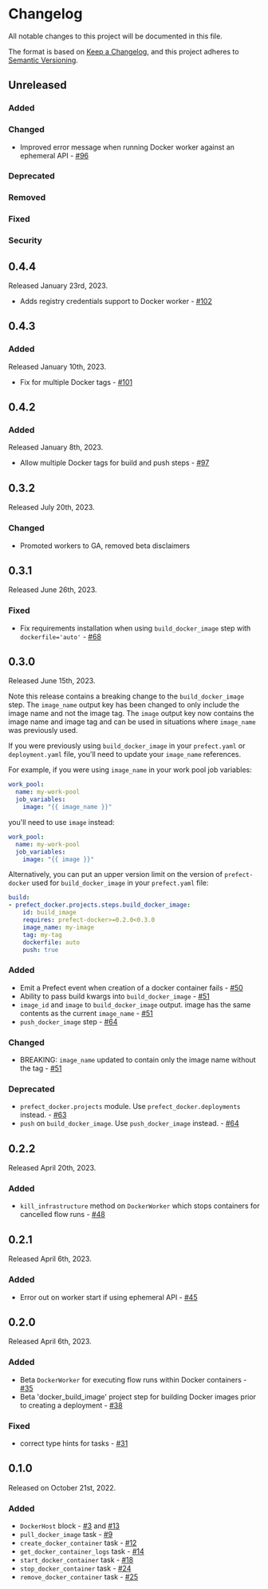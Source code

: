 # Changelog

All notable changes to this project will be documented in this file.

The format is based on [Keep a Changelog](https://keepachangelog.com/en/1.0.0/),
and this project adheres to [Semantic Versioning](https://semver.org/spec/v2.0.0.html).

## Unreleased

### Added

### Changed

- Improved error message when running Docker worker against an ephemeral API - [#96](https://github.com/PrefectHQ/prefect-docker/pull/96)

### Deprecated

### Removed

### Fixed

### Security

## 0.4.4

Released January 23rd, 2023.

- Adds registry credentials support to Docker worker - [#102](https://github.com/PrefectHQ/prefect-docker/pull/102)

## 0.4.3

### Added

Released January 10th, 2023.

- Fix for multiple Docker tags - [#101](https://github.com/PrefectHQ/prefect-docker/pull/101)

## 0.4.2

### Added

Released January 8th, 2023.

- Allow multiple Docker tags for build and push steps - [#97](https://github.com/PrefectHQ/prefect-docker/pull/97)

## 0.3.2

Released July 20th, 2023.

### Changed
- Promoted workers to GA, removed beta disclaimers

## 0.3.1

Released June 26th, 2023.

### Fixed

- Fix requirements installation when using `build_docker_image` step with `dockerfile='auto'` - [#68](https://github.com/PrefectHQ/prefect-docker/pull/68)

## 0.3.0

Released June 15th, 2023.

Note this release contains a breaking change to the `build_docker_image` step. The `image_name` output key has been changed to only include the image name and not the image tag. The `image` output key now contains the image name and image tag and can be used in situations where `image_name` was previously used.

If you were previously using `build_docker_image` in your `prefect.yaml` or `deployment.yaml` file, you'll need to update your `image_name` references.

For example, if you were using `image_name` in your work pool job variables:

``` yaml
work_pool:
  name: my-work-pool
  job_variables:
    image: "{{ image_name }}"
```

you'll need to use `image` instead:

```yaml
work_pool:
  name: my-work-pool
  job_variables:
    image: "{{ image }}"
```

Alternatively, you can put an upper version limit on the version of `prefect-docker` used for `build_docker_image` in your `prefect.yaml` file:

```yaml
build:
- prefect_docker.projects.steps.build_docker_image:
    id: build_image
    requires: prefect-docker>=0.2.0<0.3.0
    image_name: my-image
    tag: my-tag
    dockerfile: auto
    push: true
```

### Added

- Emit a Prefect event when creation of a docker container fails - [#50](https://github.com/PrefectHQ/prefect-docker/pull/50)
- Ability to pass build kwargs into `build_docker_image` - [#51](https://github.com/PrefectHQ/prefect-docker/pull/51)
- `image_id` and `image` to `build_docker_image` output. image has the same contents as the current `image_name` - [#51](https://github.com/PrefectHQ/prefect-docker/pull/51)
- `push_docker_image` step - [#64](https://github.com/PrefectHQ/prefect-docker/pull/64)

### Changed

- BREAKING: `image_name` updated to contain only the image name without the tag - [#51](https://github.com/PrefectHQ/prefect-docker/pull/51)

### Deprecated

- `prefect_docker.projects` module. Use `prefect_docker.deployments` instead. - [#63](https://github.com/PrefectHQ/prefect-docker/pull/63)
- `push` on `build_docker_image`. Use `push_docker_image` instead. - [#64](https://github.com/PrefectHQ/prefect-docker/pull/64)


## 0.2.2

Released April 20th, 2023.

### Added

- `kill_infrastructure` method on `DockerWorker` which stops containers for cancelled flow runs  - [#48](https://github.com/PrefectHQ/prefect-docker/pull/48)

## 0.2.1

Released April 6th, 2023.

### Added

- Error out on worker start if using ephemeral API - [#45](https://github.com/PrefectHQ/prefect-docker/pull/35)

## 0.2.0

Released April 6th, 2023.

### Added

- Beta `DockerWorker` for executing flow runs within Docker containers - [#35](https://github.com/PrefectHQ/prefect-docker/pull/35)
- Beta 'docker_build_image' project step for building Docker images prior to creating a deployment - [#38](https://github.com/PrefectHQ/prefect-docker/pull/38)

### Fixed

- correct type hints for tasks - [#31](https://github.com/PrefectHQ/prefect-docker/issues/31)

## 0.1.0

Released on October 21st, 2022.

### Added

- `DockerHost` block - [#3](https://github.com/PrefectHQ/prefect-docker/pull/3) and [#13](https://github.com/PrefectHQ/prefect-docker/pull/13)
- `pull_docker_image` task - [#9](https://github.com/PrefectHQ/prefect-docker/pull/9)
- `create_docker_container` task - [#12](https://github.com/PrefectHQ/prefect-docker/pull/12)
- `get_docker_container_logs` task - [#14](https://github.com/PrefectHQ/prefect-docker/pull/14)
- `start_docker_container` task - [#18](https://github.com/PrefectHQ/prefect-docker/pull/18)
- `stop_docker_container` task - [#24](https://github.com/PrefectHQ/prefect-docker/pull/24)
- `remove_docker_container` task - [#25](https://github.com/PrefectHQ/prefect-docker/pull/25)
